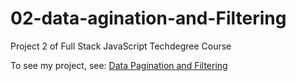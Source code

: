 # 02-data-agination-and-Filtering

Project 2 of Full Stack JavaScript Techdegree Course

To see my project, see: <a href="https://misaruiz.github.io/02-data-agination-and-Filtering/" target="_blank">Data Pagination and Filtering</a>
